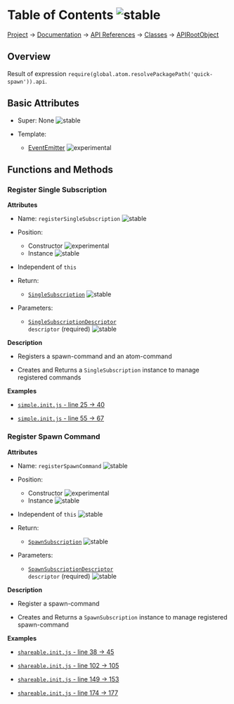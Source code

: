 # Table of Contents ![stable]
[Project](https://github.com/ksxatompackages/quick-spawn) → [Documentation](../..) → [API References](..) → [Classes](.) → [APIRootObject](./api.md)

## Overview

Result of expression `require(global.atom.resolvePackagePath('quick-spawn')).api`.

## Basic Attributes

* Super: None ![stable]

* Template:
  - [EventEmitter](../templates/event-emitter.md) ![experimental]

## Functions and Methods

### Register Single Subscription

**Attributes**

* Name: `registerSingleSubscription` ![stable]

* Position:
  - Constructor ![experimental]
  - Instance ![stable]

* Independent of `this`

* Return:
  - [`SingleSubscription`](./single-subscription.md) ![stable]

* Parameters:
  - <code>[SingleSubscriptionDescriptor](../structures/single-subscription-descriptor.md) descriptor</code> (required) ![stable]

**Description**

* Registers a spawn-command and an atom-command

* Creates and Returns a `SingleSubscription` instance to manage registered commands

**Examples**

* [`simple.init.js` - line 25 → 40](https://github.com/ksxatompackages/quick-spawn/blob/latest/examples/simple.init.js#L25-L40)

* [`simple.init.js` - line 55 → 67](https://github.com/ksxatompackages/quick-spawn/blob/latest/examples/simple.init.js#L55-L67)

### Register Spawn Command

**Attributes**

* Name: `registerSpawnCommand` ![stable]

* Position:
  - Constructor ![experimental]
  - Instance ![stable]

* Independent of `this` ![stable]

* Return:
  - [`SpawnSubscription`](./spawn-subscription.md) ![stable]

* Parameters:
  - <code>[SpawnSubscriptionDescriptor](../structures/spawn-command-descriptor.md) descriptor</code> (required) ![stable]

**Description**

* Register a spawn-command

* Creates and Returns a `SpawnSubscription` instance to manage registered spawn-command

**Examples**

* [`shareable.init.js` - line 38 → 45](https://github.com/ksxatompackages/quick-spawn/blob/latest/examples/shareable.init.js#L38-L45)

* [`shareable.init.js` - line 102 → 105](https://github.com/ksxatompackages/quick-spawn/blob/latest/examples/shareable.init.js#L102-L105)

* [`shareable.init.js` - line 149 → 153](https://github.com/ksxatompackages/quick-spawn/blob/latest/examples/shareable.init.js#L149-L153)

* [`shareable.init.js` - line 174 → 177](https://github.com/ksxatompackages/quick-spawn/blob/latest/examples/shareable.init.js#L174-L177)

[fixed]: https://cdn.rawgit.com/ksxatompackages/quick-spawn/images-v0.2.0/docs/images/badges/fixed.svg
[stable]: https://cdn.rawgit.com/ksxatompackages/quick-spawn/images-v0.2.0/docs/images/badges/stable.svg
[experimental]: https://cdn.rawgit.com/ksxatompackages/quick-spawn/images-v0.2.0/docs/images/badges/experimental.svg
[deprecated]: https://cdn.rawgit.com/ksxatompackages/quick-spawn/images-v0.2.0/docs/images/badges/deprecated.svg
